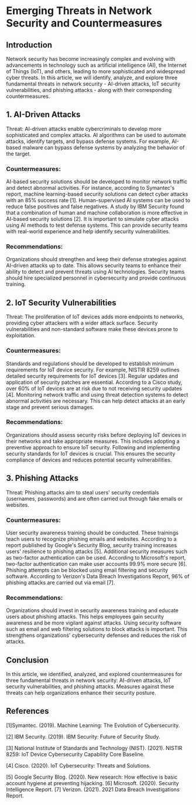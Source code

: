 # **Emerging Threats in Network Security and Countermeasures**

## **Introduction**

Network security has become increasingly complex and evolving with advancements in technology such as artificial intelligence (AI), the Internet of Things (IoT), and others, leading to more sophisticated and widespread cyber threats. In this article, we will identify, analyze, and explore three fundamental threats in network security - AI-driven attacks, IoT security vulnerabilities, and phishing attacks - along with their corresponding countermeasures.

## **1. AI-Driven Attacks**

Threat: AI-driven attacks enable cybercriminals to develop more sophisticated and complex attacks. AI algorithms can be used to automate attacks, identify targets, and bypass defense systems. For example, AI-based malware can bypass defense systems by analyzing the behavior of the target.

### **Countermeasures:**

AI-based security solutions should be developed to monitor network traffic and detect abnormal activities. For instance, according to Symantec's report, machine learning-based security solutions can detect cyber attacks with an 85% success rate [1].
Human-supervised AI systems can be used to reduce false positives and false negatives. A study by IBM Security found that a combination of human and machine collaboration is more effective in AI-based security solutions [2].
It is important to simulate cyber attacks using AI methods to test defense systems. This can provide security teams with real-world experience and help identify security vulnerabilities.

### **Recommendations:**

Organizations should strengthen and keep their defense strategies against AI-driven attacks up to date. This allows security teams to enhance their ability to detect and prevent threats using AI technologies.
Security teams should hire specialized personnel in cybersecurity and provide continuous training.

## **2. IoT Security Vulnerabilities**

Threat: The proliferation of IoT devices adds more endpoints to networks, providing cyber attackers with a wider attack surface. Security vulnerabilities and non-standard software make these devices prone to exploitation.

### **Countermeasures:**

Standards and regulations should be developed to establish minimum requirements for IoT device security. For example, NISTIR 8259 outlines detailed security requirements for IoT devices [3].
Regular updates and application of security patches are essential. According to a Cisco study, over 60% of IoT devices are at risk due to not receiving security updates [4].
Monitoring network traffic and using threat detection systems to detect abnormal activities are necessary. This can help detect attacks at an early stage and prevent serious damages.

### **Recommendations:**

Organizations should assess security risks before deploying IoT devices in their networks and take appropriate measures. This includes adopting a preventive approach to ensure IoT security.
Following and implementing security standards for IoT devices is crucial. This ensures the security compliance of devices and reduces potential security vulnerabilities.

## **3. Phishing Attacks**

Threat: Phishing attacks aim to steal users' security credentials (usernames, passwords) and are often carried out through fake emails or websites.

### **Countermeasures:**

User security awareness training should be conducted. These trainings teach users to recognize phishing emails and websites. According to a report published by Google's Security Blog, security training increases users' resilience to phishing attacks [5].
Additional security measures such as two-factor authentication can be used. According to Microsoft's report, two-factor authentication can make user accounts 99.9% more secure [6].
Phishing attempts can be blocked using email filtering and security software. According to Verizon's Data Breach Investigations Report, 96% of phishing attacks are carried out via email [7].

### **Recommendations:**

Organizations should invest in security awareness training and educate users about phishing attacks. This helps employees gain security awareness and be more vigilant against attacks.
Using security software such as email and web filtering solutions to block attacks is important. This strengthens organizations' cybersecurity defenses and reduces the risk of attacks.

## **Conclusion**

In this article, we identified, analyzed, and explored countermeasures for three fundamental threats in network security: AI-driven attacks, IoT security vulnerabilities, and phishing attacks. Measures against these threats can help organizations enhance their security posture.

## **References**

\[1\]Symantec. (2019). Machine Learning: The Evolution of Cybersecurity.

\[2\] IBM Security. (2019). IBM Security: Future of Security Study.

\[3\] National Institute of Standards and Technology (NIST). (2021). NISTIR 8259: IoT Device Cybersecurity Capability Core Baseline.

\[4\] Cisco. (2020). IoT Cybersecurity: Threats and Solutions.

\[5\] Google Security Blog. (2020). New research: How effective is basic account hygiene at preventing hijacking.
\[6\] Microsoft. (2020). Security Intelligence Report.
\[7\] Verizon. (2021). 2021 Data Breach Investigations Report.
